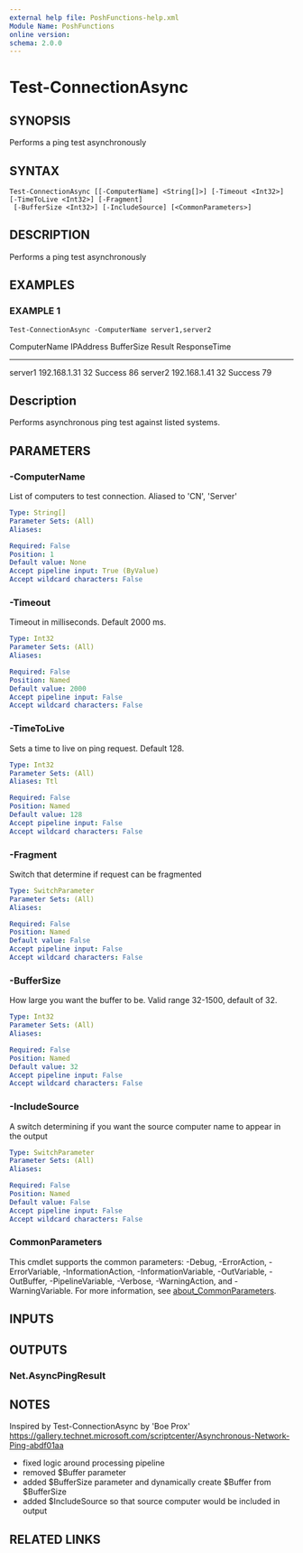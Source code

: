 ```yaml
---
external help file: PoshFunctions-help.xml
Module Name: PoshFunctions
online version:
schema: 2.0.0
---
```


# Test-ConnectionAsync

## SYNOPSIS
Performs a ping test asynchronously

## SYNTAX

```
Test-ConnectionAsync [[-ComputerName] <String[]>] [-Timeout <Int32>] [-TimeToLive <Int32>] [-Fragment]
 [-BufferSize <Int32>] [-IncludeSource] [<CommonParameters>]
```

## DESCRIPTION
Performs a ping test asynchronously

## EXAMPLES

### EXAMPLE 1
```
Test-ConnectionAsync -ComputerName server1,server2
```

ComputerName IPAddress    BufferSize  Result ResponseTime
------------ ---------    ----------  ------ ------------
server1      192.168.1.31         32 Success           86
server2      192.168.1.41         32 Success           79

Description
-----------
Performs asynchronous ping test against listed systems.

## PARAMETERS

### -ComputerName
List of computers to test connection.
Aliased to 'CN', 'Server'

```yaml
Type: String[]
Parameter Sets: (All)
Aliases:

Required: False
Position: 1
Default value: None
Accept pipeline input: True (ByValue)
Accept wildcard characters: False
```

### -Timeout
Timeout in milliseconds.
Default 2000 ms.

```yaml
Type: Int32
Parameter Sets: (All)
Aliases:

Required: False
Position: Named
Default value: 2000
Accept pipeline input: False
Accept wildcard characters: False
```

### -TimeToLive
Sets a time to live on ping request.
Default 128.

```yaml
Type: Int32
Parameter Sets: (All)
Aliases: Ttl

Required: False
Position: Named
Default value: 128
Accept pipeline input: False
Accept wildcard characters: False
```

### -Fragment
Switch that determine if request can be fragmented

```yaml
Type: SwitchParameter
Parameter Sets: (All)
Aliases:

Required: False
Position: Named
Default value: False
Accept pipeline input: False
Accept wildcard characters: False
```

### -BufferSize
How large you want the buffer to be.
Valid range 32-1500, default of 32.

```yaml
Type: Int32
Parameter Sets: (All)
Aliases:

Required: False
Position: Named
Default value: 32
Accept pipeline input: False
Accept wildcard characters: False
```

### -IncludeSource
A switch determining if you want the source computer name to appear in the output

```yaml
Type: SwitchParameter
Parameter Sets: (All)
Aliases:

Required: False
Position: Named
Default value: False
Accept pipeline input: False
Accept wildcard characters: False
```

### CommonParameters
This cmdlet supports the common parameters: -Debug, -ErrorAction, -ErrorVariable, -InformationAction, -InformationVariable, -OutVariable, -OutBuffer, -PipelineVariable, -Verbose, -WarningAction, and -WarningVariable. For more information, see [about_CommonParameters](http://go.microsoft.com/fwlink/?LinkID=113216).

## INPUTS

## OUTPUTS

### Net.AsyncPingResult
## NOTES
Inspired by Test-ConnectionAsync by 'Boe Prox'
https://gallery.technet.microsoft.com/scriptcenter/Asynchronous-Network-Ping-abdf01aa
* fixed logic around processing pipeline
* removed $Buffer parameter
* added $BufferSize parameter and dynamically create $Buffer from $BufferSize
* added $IncludeSource so that source computer would be included in output

## RELATED LINKS
